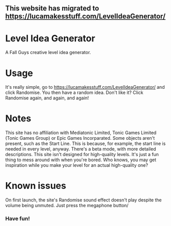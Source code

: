 ## This website has migrated to https://lucamakesstuff.com/LevelIdeaGenerator/
# Level Idea Generator
A Fall Guys creative level idea generator.

# Usage
It's really simple, go to https://lucamakesstuff.com/LevelIdeaGenerator/ and click Randomise.
You then have a random idea. Don't like it? Click Randomise again, and again, and again!

# Notes
This site has no affiliation with Mediatonic Limited, Tonic Games Limited (Tonic Games Group) or Epic Games Incorparated.
Some objects aren't present, such as the Start Line. This is because, for example, the start line is needed in every level, anyway.
There's a beta mode, with more detailed descriptions.
This site isn't designed for high-quality levels. It's just a fun thing to mess around with when you're bored.
Who knows, you may get inspiration while you make your level for an actual high-quality one?

# Known issues
On first launch, the site's Randomise sound effect doesn't play despite the volume being unmuted. Just press the megaphone button/

### Have fun!
